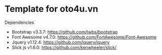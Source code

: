 # Template for oto4u.vn

Dependencies
- Bootstrap v3.3.7: https://github.com/twbs/bootstrap
- Font Awesome v4.7.0: https://github.com/FortAwesome/Font-Awesome
- Jquery v1.12.4: https://github.com/jquery/jquery
- Slick js v1.6.0: https://github.com/kenwheeler/slick/